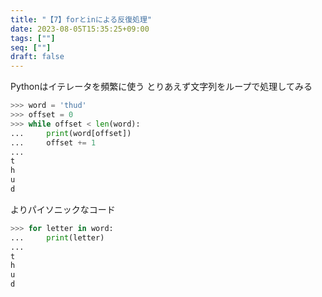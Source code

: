 ```yaml
---
title: "【7】forとinによる反復処理"
date: 2023-08-05T15:35:25+09:00
tags: [""]
seq: [""]
draft: false
---
```


Pythonはイテレータを頻繁に使う
とりあえず文字列をループで処理してみる
```python
>>> word = 'thud'
>>> offset = 0
>>> while offset < len(word):
...     print(word[offset])
...     offset += 1
...
t
h
u
d
```

よりパイソニックなコード
```python
>>> for letter in word:
...     print(letter)
...
t
h
u
d
```

